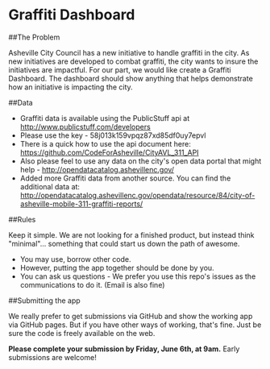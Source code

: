 Graffiti Dashboard
=====

##The Problem

Asheville City Council has a new initiative to handle graffiti in the city.  As new initiatives are developed to combat graffiti, the city wants to insure the initiatives are impactful.  For our part, we would like create a Graffiti Dashboard.  The dashboard should show anything that helps demonstrate how an initiative is impacting the city.

##Data 

* Graffiti data is available using the PublicStuff api at http://www.publicstuff.com/developers  
* Please use the key - 58j013k159vpqz87xd85df0uy7epvl
* There is a quick how to use the api document here: https://github.com/CodeForAsheville/CityAVL_311_API
* Also please feel to use any data on the city's open data portal that might help - http://opendatacatalog.ashevillenc.gov/
* Added more Graffiti data from another source.  You can find the additional data at: http://opendatacatalog.ashevillenc.gov/opendata/resource/84/city-of-asheville-mobile-311-graffiti-reports/

##Rules

Keep it simple. We are not looking for a finished product, but instead think "minimal"... something that could start us down the path of awesome.  

* You may use, borrow other code.  
* However, putting the app together should be done by you.
* You can ask us questions - We prefer you use this repo's issues as the communications to do it. (Email is also fine)



##Submitting the app

We really prefer to get submissions via GitHub and show the working app via GitHub pages.  But if you have other ways of working, that's fine. Just be sure the code is freely available on the web.

**Please complete your submission by Friday, June 6th, at 9am.** Early submissions are welcome!


